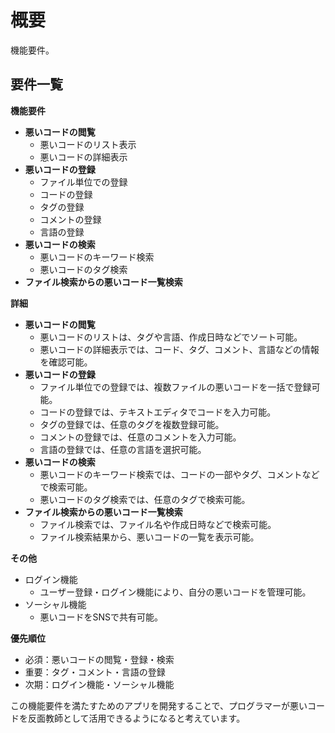 # 概要

機能要件。

## 要件一覧

**機能要件**

* **悪いコードの閲覧**
    * 悪いコードのリスト表示
    * 悪いコードの詳細表示
* **悪いコードの登録**
    * ファイル単位での登録
    * コードの登録
    * タグの登録
    * コメントの登録
    * 言語の登録
* **悪いコードの検索**
    * 悪いコードのキーワード検索
    * 悪いコードのタグ検索
* **ファイル検索からの悪いコード一覧検索**

**詳細**

* **悪いコードの閲覧**
    * 悪いコードのリストは、タグや言語、作成日時などでソート可能。
    * 悪いコードの詳細表示では、コード、タグ、コメント、言語などの情報を確認可能。
* **悪いコードの登録**
    * ファイル単位での登録では、複数ファイルの悪いコードを一括で登録可能。
    * コードの登録では、テキストエディタでコードを入力可能。
    * タグの登録では、任意のタグを複数登録可能。
    * コメントの登録では、任意のコメントを入力可能。
    * 言語の登録では、任意の言語を選択可能。
* **悪いコードの検索**
    * 悪いコードのキーワード検索では、コードの一部やタグ、コメントなどで検索可能。
    * 悪いコードのタグ検索では、任意のタグで検索可能。
* **ファイル検索からの悪いコード一覧検索**
    * ファイル検索では、ファイル名や作成日時などで検索可能。
    * ファイル検索結果から、悪いコードの一覧を表示可能。

**その他**

* ログイン機能
    * ユーザー登録・ログイン機能により、自分の悪いコードを管理可能。
* ソーシャル機能
    * 悪いコードをSNSで共有可能。

**優先順位**

* 必須：悪いコードの閲覧・登録・検索
* 重要：タグ・コメント・言語の登録
* 次期：ログイン機能・ソーシャル機能

この機能要件を満たすためのアプリを開発することで、プログラマーが悪いコードを反面教師として活用できるようになると考えています。